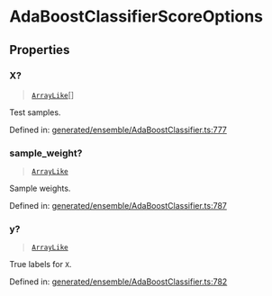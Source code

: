 # AdaBoostClassifierScoreOptions

## Properties

### X?

> [`ArrayLike`](../types/ArrayLike.md)[]

Test samples.

Defined in:  [generated/ensemble/AdaBoostClassifier.ts:777](https://github.com/transitive-bullshit/scikit-learn-ts/blob/b59c1ff/packages/sklearn/src/generated/ensemble/AdaBoostClassifier.ts#L777)

### sample\_weight?

> [`ArrayLike`](../types/ArrayLike.md)

Sample weights.

Defined in:  [generated/ensemble/AdaBoostClassifier.ts:787](https://github.com/transitive-bullshit/scikit-learn-ts/blob/b59c1ff/packages/sklearn/src/generated/ensemble/AdaBoostClassifier.ts#L787)

### y?

> [`ArrayLike`](../types/ArrayLike.md)

True labels for `X`.

Defined in:  [generated/ensemble/AdaBoostClassifier.ts:782](https://github.com/transitive-bullshit/scikit-learn-ts/blob/b59c1ff/packages/sklearn/src/generated/ensemble/AdaBoostClassifier.ts#L782)
